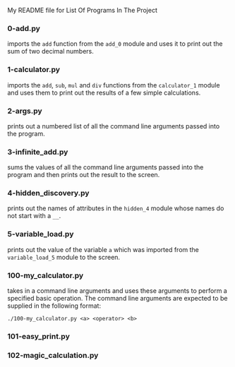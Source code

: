 My README file for List Of Programs In The Project

### 0-add.py
imports the `add` function from the `add_0` module and uses it to print out the sum of two decimal numbers.

### 1-calculator.py
imports the `add`, `sub`, `mul` and `div` functions from the `calculator_1` module and uses them to print out the results of a few simple calculations.

### 2-args.py
prints out a numbered list of all the command line arguments passed into the program.

### 3-infinite_add.py
sums the values of all the command line arguments passed into the program and then prints out the result to the screen.

### 4-hidden_discovery.py
prints out the names of attributes in the `hidden_4` module whose names do not start with a `__`.

### 5-variable_load.py
prints out the value of the variable `a` which was imported from the `variable_load_5` module to the screen.

### 100-my_calculator.py
takes in a command line arguments and uses these arguments to perform a specified basic operation. The command line arguments are expected to be supplied in the following format:
```
./100-my_calculator.py <a> <operator> <b>
``` 

### 101-easy_print.py

### 102-magic_calculation.py

